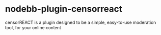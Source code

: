 # nodebb-plugin-censorreact
censorREACT is a plugin designed to be a simple, easy-to-use moderation tool, for your online content

